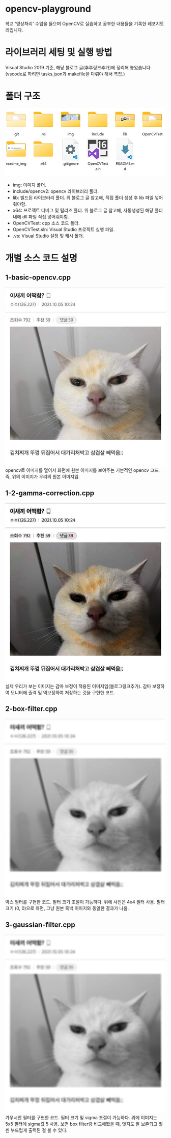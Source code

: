 # opencv-playground
학교 '영상처리' 수업을 들으며 OpenCV로 실습하고 공부한 내용들을 기록한 레포지토리입니다.

# 라이브러리 세팅 및 실행 방법
Visual Studio 2019 기준, 해당 블로그 글(추후링크추가)에 정리해 놓았습니다.  
(vscode로 하려면 tasks.json과 makefile을 다뤄야 해서 복잡.)

# 폴더 구조
<img src="readme_img/folder_structure.jpg">


- img: 이미지 폴더.
- include/opencv2: opencv 라이브러리 폴더.
- lib: 빌드된 라이브러리 폴더. 위 블로그 글 참고해, 직접 폴더 생성 후 lib 파일 넣어줘야함.
- x64: 프로젝트 디버그 및 릴리즈 폴더. 위 블로그 글 참고해, 자동생성된 해당 폴더 내에 dll 파일 직접 넣어줘야함.
- OpenCVTest: cpp 소스 코드 폴더.
- OpenCVTest.sln: Visual Studio 프로젝트 실행 파일.
- .vs: Visual Studio 설정 및 캐시 폴더.

# 개별 소스 코드 설명

## 1-basic-opencv.cpp
<img src="img/res_img/cat.jpg">
opencv로 이미지를 열어서 화면에 원본 이미지를 보여주는 기본적인 opencv 코드.  
즉, 위의 이미지가 우리의 원본 이미지임.

## 1-2-gamma-correction.cpp
<img src="img/res_img/cat_gamma_corrected.jpg">
실제 우리가 보는 이미지는 감마 보정이 적용된 이미지임(블로그링크추가).  
감마 보정하여 모니터에 출력 및 역보정하여 저장하는 것을 구현한 코드.

## 2-box-filter.cpp
<img src="img/res_img/cat_box_filtered.jpg">
박스 필터를 구현한 코드. 필터 크기 조절이 가능하다.  위에 사진은 4x4 필터 사용.
필터 크기 (0, 0)으로 하면, 그냥 원본 흑백 이미지와 동일한 결과가 나옴.

## 3-gaussian-filter.cpp
<img src="img/res_img/cat_gaussian_filtered.jpg">
가우시안 필터를 구현한 코드. 필터 크기 및 sigma 조절이 가능하다. 위에 이미지는 5x5 필터에 sigma값 5 사용.  
보면 box filter랑 비교해봤을 때, 엣지도 잘 보존되고 훨씬 부드럽게 출력된 걸 볼 수 있다.